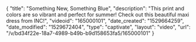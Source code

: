 {
    "title": "Something New, Something Blue",
    "description": "This print and colors are so vibrant and perfect for summer! Check out this beautiful maxi dress from INC!",
    "videoid": "165000101",
    "date_created": "1529664259",
    "date_modified": "1529672404",
    "type": "captivate",
    "layout": "video",
    "url": "\/v\/bd34f22e-18a7-4989-b49b-b9d158653fa5\/165000101"
}